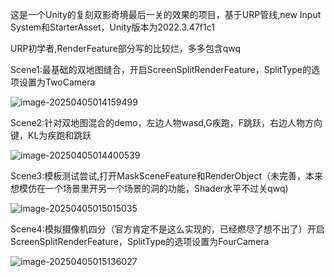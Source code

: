 这是一个Unity的复刻双影奇境最后一关的效果的项目，基于URP管线,new Input System和StarterAsset，Unity版本为2022.3.47f1c1

URP初学者,RenderFeature部分写的比较烂，多多包含qwq

Scene1:最基础的双地图缝合，开启ScreenSplitRenderFeature，SplitType的选项设置为TwoCamera

![image-20250405014159499](https://typorapicturefivuvuv.oss-cn-shanghai.aliyuncs.com/picgo/image-20250405014159499.png)

Scene2:针对双地图混合的demo，左边人物wasd,G疾跑，F跳跃，右边人物方向键，KL为疾跑和跳跃

![image-20250405014400539](https://typorapicturefivuvuv.oss-cn-shanghai.aliyuncs.com/picgo/image-20250405014400539.png)

Scene3:模板测试尝试,打开MaskSceneFeature和RenderObject（未完善，本来想模仿在一个场景里开另一个场景的洞的功能，Shader水平不过关qwq)

![image-20250405015015035](https://typorapicturefivuvuv.oss-cn-shanghai.aliyuncs.com/picgo/image-20250405015015035.png)

Scene4:模拟摄像机四分（官方肯定不是这么实现的，已经燃尽了想不出了）开启ScreenSplitRenderFeature，SplitType的选项设置为FourCamera

![image-20250405015136027](https://typorapicturefivuvuv.oss-cn-shanghai.aliyuncs.com/picgo/image-20250405015136027.png)